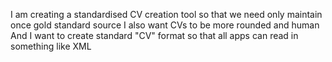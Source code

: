 I am 
creating a standardised CV creation tool so that we need only maintain once gold standard source
I also want CVs to be more rounded and human
And I want to create  standard "CV" format so that all apps can read in something like XML
